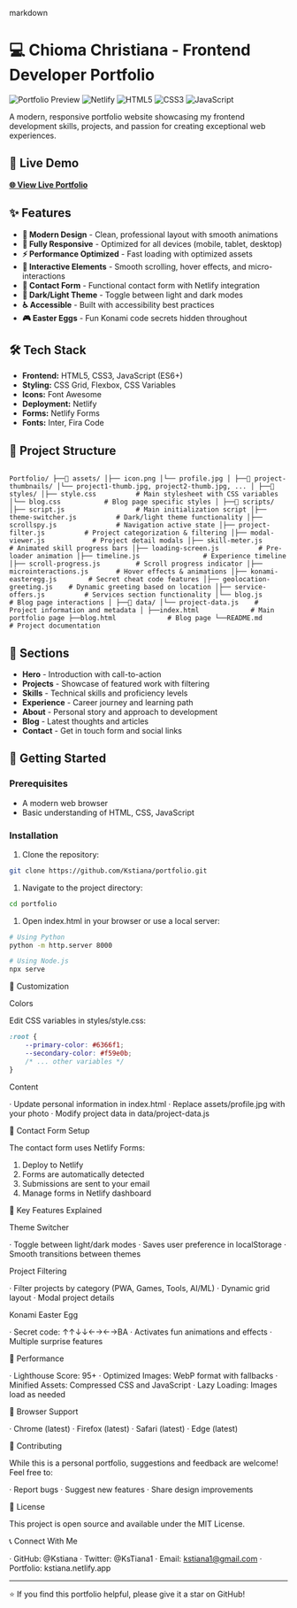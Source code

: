 markdown
# 💻 Chioma Christiana - Frontend Developer Portfolio

![Portfolio Preview](https://img.shields.io/badge/Portfolio-Live-success)
![Netlify](https://img.shields.io/badge/Deployed_on-Netlify-00C7B7?logo=netlify)
![HTML5](https://img.shields.io/badge/HTML5-E34F26?logo=html5&logoColor=white)
![CSS3](https://img.shields.io/badge/CSS3-1572B6?logo=css3&logoColor=white)
![JavaScript](https://img.shields.io/badge/JavaScript-F7DF1E?logo=javascript&logoColor=black)

A modern, responsive portfolio website showcasing my frontend development skills, projects, and passion for creating exceptional web experiences.

## 🚀 Live Demo

[**🌐 View Live Portfolio**](https://kstiana.netlify.app)

## ✨ Features

- **🎨 Modern Design** - Clean, professional layout with smooth animations
- **📱 Fully Responsive** - Optimized for all devices (mobile, tablet, desktop)
- **⚡ Performance Optimized** - Fast loading with optimized assets
- **🎯 Interactive Elements** - Smooth scrolling, hover effects, and micro-interactions
- **📧 Contact Form** - Functional contact form with Netlify integration
- **🌙 Dark/Light Theme** - Toggle between light and dark modes
- **♿ Accessible** - Built with accessibility best practices
- **🎮 Easter Eggs** - Fun Konami code secrets hidden throughout

## 🛠️ Tech Stack

- **Frontend:** HTML5, CSS3, JavaScript (ES6+)
- **Styling:** CSS Grid, Flexbox, CSS Variables
- **Icons:** Font Awesome
- **Deployment:** Netlify
- **Forms:** Netlify Forms
- **Fonts:** Inter, Fira Code

## 📁 Project Structure

```

Portfolio/ ├──📁 assets/ │├── icon.png │└── profile.jpg │ ├──📁 project-thumbnails/ │└── project1-thumb.jpg, project2-thumb.jpg, ... │ ├──📁 styles/ │├── style.css          # Main stylesheet with CSS variables │└── blog.css           # Blog page specific styles │ ├──📁 scripts/ │├── script.js                  # Main initialization script │├── theme-switcher.js          # Dark/light theme functionality │├── scrollspy.js               # Navigation active state │├── project-filter.js          # Project categorization & filtering │├── modal-viewer.js            # Project detail modals │├── skill-meter.js             # Animated skill progress bars │├── loading-screen.js          # Pre-loader animation │├── timeline.js                # Experience timeline │├── scroll-progress.js         # Scroll progress indicator │├── microinteractions.js       # Hover effects & animations │├── konami-easteregg.js        # Secret cheat code features │├── geolocation-greeting.js    # Dynamic greeting based on location │├── service-offers.js          # Services section functionality │└── blog.js                    # Blog page interactions │ ├──📁 data/ │└── project-data.js    # Project information and metadata │ ├──index.html             # Main portfolio page ├──blog.html             # Blog page └──README.md             # Project documentation

```

## 🎯 Sections

- **Hero** - Introduction with call-to-action
- **Projects** - Showcase of featured work with filtering
- **Skills** - Technical skills and proficiency levels
- **Experience** - Career journey and learning path
- **About** - Personal story and approach to development
- **Blog** - Latest thoughts and articles
- **Contact** - Get in touch form and social links

## 🚀 Getting Started

### Prerequisites
- A modern web browser
- Basic understanding of HTML, CSS, JavaScript

### Installation
1. Clone the repository:
```bash
git clone https://github.com/Kstiana/portfolio.git
```

1. Navigate to the project directory:

```bash
cd portfolio
```

1. Open index.html in your browser or use a local server:

```bash
# Using Python
python -m http.server 8000

# Using Node.js
npx serve
```

🎨 Customization

Colors

Edit CSS variables in styles/style.css:

```css
:root {
    --primary-color: #6366f1;
    --secondary-color: #f59e0b;
    /* ... other variables */
}
```

Content

· Update personal information in index.html
· Replace assets/profile.jpg with your photo
· Modify project data in data/project-data.js

📧 Contact Form Setup

The contact form uses Netlify Forms:

1. Deploy to Netlify
2. Forms are automatically detected
3. Submissions are sent to your email
4. Manage forms in Netlify dashboard

🌟 Key Features Explained

Theme Switcher

· Toggle between light/dark modes
· Saves user preference in localStorage
· Smooth transitions between themes

Project Filtering

· Filter projects by category (PWA, Games, Tools, AI/ML)
· Dynamic grid layout
· Modal project details

Konami Easter Egg

· Secret code: ↑↑↓↓←→←→BA
· Activates fun animations and effects
· Multiple surprise features

📱 Performance

· Lighthouse Score: 95+
· Optimized Images: WebP format with fallbacks
· Minified Assets: Compressed CSS and JavaScript
· Lazy Loading: Images load as needed

🔧 Browser Support

· Chrome (latest)
· Firefox (latest)
· Safari (latest)
· Edge (latest)

🤝 Contributing

While this is a personal portfolio, suggestions and feedback are welcome! Feel free to:

· Report bugs
· Suggest new features
· Share design improvements

📄 License

This project is open source and available under the MIT License.

📞 Connect With Me

· GitHub: @Kstiana
· Twitter: @KsTiana1
· Email: kstiana1@gmail.com
· Portfolio: kstiana.netlify.app

---

⭐ If you find this portfolio helpful, please give it a star on GitHub!
